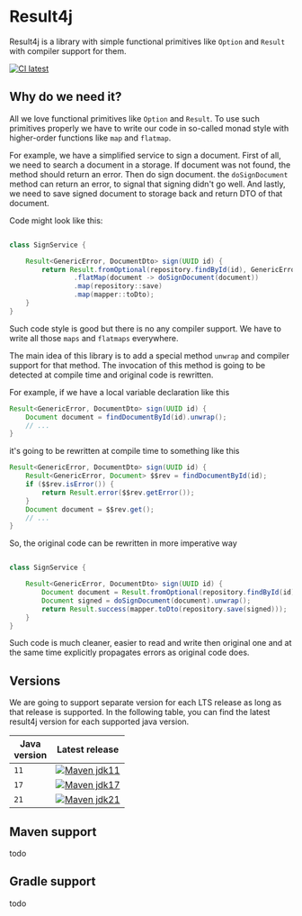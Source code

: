 # Result4j

Result4j is a library with simple functional primitives like `Option` and `Result` with compiler support for them.

[![CI latest](https://github.com/kh-bd/result4j/actions/workflows/main-tests.yml/badge.svg)](https://github.com/kh-bd/result4j/actions/workflows/main-tests.yml)

## Why do we need it?

All we love functional primitives like `Option` and `Result`.
To use such primitives properly we have to write our code in so-called monad style
with higher-order functions like `map` and `flatmap`.

For example, we have a simplified service to sign a document.
First of all, we need to search a document in a storage.
If document was not found, the method should return an error.
Then do sign document. the `doSignDocument` method can return an error, to signal
that signing didn't go well. And lastly, we need to save signed document to storage back
and return DTO of that document.

Code might look like this:

```java

class SignService {

    Result<GenericError, DocumentDto> sign(UUID id) {
        return Result.fromOptional(repository.findById(id), GenericError.entityNotFound(id))
                .flatMap(document -> doSignDocument(document))
                .map(repository::save)
                .map(mapper::toDto);
    }
}

```

Such code style is good but there is no any compiler support.
We have to write all those `maps` and `flatmaps` everywhere.

The main idea of this library is to add a special method `unwrap` and compiler support for that method.
The invocation of this method is going to be detected at compile time and original code is rewritten.

For example, if we have a local variable declaration like this

```java
Result<GenericError, DocumentDto> sign(UUID id) {
    Document document = findDocumentById(id).unwrap();
    // ...
}
```

it's going to be rewritten at compile time to something like this

```java
Result<GenericError, DocumentDto> sign(UUID id) {
    Result<GenericError, Document> $$rev = findDocumentById(id);
    if ($$rev.isError()) {
        return Result.error($$rev.getError());
    }
    Document document = $$rev.get();
    // ...
}

```

So, the original code can be rewritten in more imperative way

```java

class SignService {

    Result<GenericError, DocumentDto> sign(UUID id) {
        Document document = Result.fromOptional(repository.findById(id), GenericError.entityNotFound(id)).unwrap();
        Document signed = doSignDocument(document).unwrap();
        return Result.success(mapper.toDto(repository.save(signed)));
    }
}

```

Such code is much cleaner, easier to read and write then original one and at the same time explicitly propagates errors
as original code does.

## Versions

We are going to support separate version for each LTS release as long as that release is supported.
In the following table, you can find the latest result4j version for each supported java version.

| Java<br/> version | Latest release                                                                                                                                                                                                    |
|-------------------|-------------------------------------------------------------------------------------------------------------------------------------------------------------------------------------------------------------------|
| `11`              | [![Maven jdk11](https://img.shields.io/maven-central/v/dev.khbd.result4j/result4j?color=brightgreen&versionSuffix=_jre11)](https://central.sonatype.com/artifact/dev.khbd.result4j/result4j/0.1.1_jre11/overview) 
| `17`              | [![Maven jdk17](https://img.shields.io/maven-central/v/dev.khbd.result4j/result4j?color=brightgreen&versionSuffix=_jre17)](https://central.sonatype.com/artifact/dev.khbd.result4j/result4j/0.1.1_jre17/overview) |
| `21`              | [![Maven jdk21](https://img.shields.io/maven-central/v/dev.khbd.result4j/result4j?color=brightgreen&versionSuffix=_jre21)](https://central.sonatype.com/artifact/dev.khbd.result4j/result4j/0.1.1_jre21/overview) |

## Maven support

todo

## Gradle support

todo
